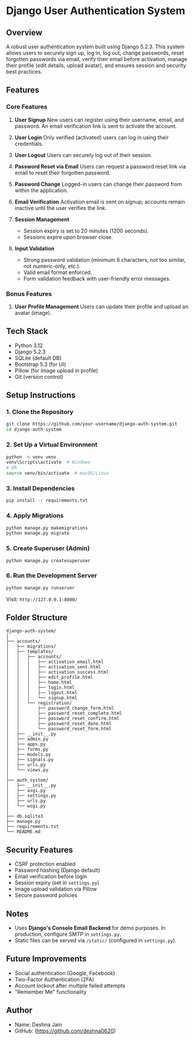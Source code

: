 # Django User Authentication System

## Overview

A robust user authentication system built using Django 5.2.3. This system allows users to securely sign up, log in, log out, change passwords, reset forgotten passwords via email, verify their email before activation, manage their profile (edit details, upload avatar), and ensures session and security best practices.

## Features

### Core Features

1. **User Signup**
   New users can register using their username, email, and password. An email verification link is sent to activate the account.

2. **User Login**
   Only verified (activated) users can log in using their credentials.

3. **User Logout**
   Users can securely log out of their session.

4. **Password Reset via Email**
   Users can request a password reset link via email to reset their forgotten password.

5. **Password Change**
   Logged-in users can change their password from within the application.

6. **Email Verification**
   Activation email is sent on signup; accounts remain inactive until the user verifies the link.

7. **Session Management**

   * Session expiry is set to 20 minutes (1200 seconds).
   * Sessions expire upon browser close.

8. **Input Validation**

   * Strong password validation (minimum 8 characters, not too similar, not numeric-only, etc.).
   * Valid email format enforced.
   * Form validation feedback with user-friendly error messages.

### Bonus Features

1. **User Profile Management**
   Users can update their profile and upload an avatar (image).

## Tech Stack

* Python 3.12
* Django 5.2.3
* SQLite (default DB)
* Bootstrap 5.3 (for UI)
* Pillow (for image upload in profile)
* Git (version control)

## Setup Instructions

### 1. Clone the Repository

```bash
git clone https://github.com/your-username/django-auth-system.git
cd django-auth-system
```

### 2. Set Up a Virtual Environment

```bash
python -m venv venv
venv\Scripts\activate  # Windows
# OR
source venv/bin/activate  # macOS/Linux
```

### 3. Install Dependencies

```bash
pip install -r requirements.txt
```

### 4. Apply Migrations

```bash
python manage.py makemigrations
python manage.py migrate
```

### 5. Create Superuser (Admin)

```bash
python manage.py createsuperuser
```

### 6. Run the Development Server

```bash
python manage.py runserver
```

Visit: `http://127.0.0.1:8000/`

## Folder Structure

```
django-auth-system/
│
├── accounts/
│   ├── migrations/
│   ├── templates/
│   │   ├── accounts/
│   │   │   ├── activation_email.html
│   │   │   ├── activation_sent.html
│   │   │   ├── activation_success.html
│   │   │   ├── edit_profile.html
│   │   │   ├── home.html
│   │   │   ├── login.html
│   │   │   ├── logout.html
│   │   │   └── signup.html
│   │   └── registration/
│   │       ├── password_change_form.html
│   │       ├── password_reset_complete.html
│   │       ├── password_reset_confirm.html
│   │       ├── password_reset_done.html
│   │       └── password_reset_form.html
│   ├── __init__.py
│   ├── admin.py
│   ├── apps.py
│   ├── forms.py
│   ├── models.py
│   ├── signals.py
│   ├── urls.py
│   └── views.py
│
├── auth_system/
│   ├── __init__.py
│   ├── asgi.py
│   ├── settings.py
│   ├── urls.py
│   └── wsgi.py
│
├── db.sqlite3
├── manage.py
├── requirements.txt
└── README.md
```

## Security Features

* CSRF protection enabled
* Password hashing (Django default)
* Email verification before login
* Session expiry (set in `settings.py`)
* Image upload validation via Pillow
* Secure password policies

## Notes

* Uses **Django's Console Email Backend** for demo purposes. In production, configure SMTP in `settings.py`.
* Static files can be served via `/static/` (configured in `settings.py`).

## Future Improvements

* Social authentication (Google, Facebook)
* Two-Factor Authentication (2FA)
* Account lockout after multiple failed attempts
* "Remember Me" functionality

## Author

* Name: Deshna Jain
* GitHub: (https://github.com/deshna0620)
